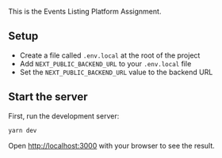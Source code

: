 This is the Events Listing Platform Assignment.

## Setup

- Create a file called `.env.local` at the root of the project
- Add `NEXT_PUBLIC_BACKEND_URL` to your `.env.local` file
- Set the `NEXT_PUBLIC_BACKEND_URL` value to the backend URL

## Start the server

First, run the development server:

```bash
yarn dev
```

Open [http://localhost:3000](http://localhost:3000) with your browser to see the result.
